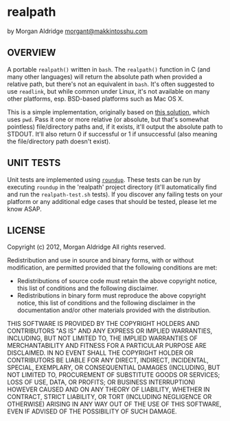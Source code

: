 realpath
========

by Morgan Aldridge <morgant@makkintosshu.com>

OVERVIEW
--------

A portable `realpath()` written in `bash`. The `realpath()` function in C (and many other languages) will return the absolute path when provided a relative path, but there's not an equivalent in `bash`. It's often suggested to use `readlink`, but while common under Linux, it's not available on many other platforms, esp. BSD-based platforms such as Mac OS X.

This is a simple implementation, originally based on [this solution](http://www.linuxquestions.org/questions/programming-9/bash-script-return-full-path-and-filename-680368/page2.html#post4239549), which uses `pwd`. Pass it one or more relative (or absolute, but that's somewhat pointless) file/directory paths and, if it exists, it'll output the absolute path to STDOUT. It'll also return 0 if successful or 1 if unsuccessful (also meaning the file/directory path doesn't exist).

UNIT TESTS
----------

Unit tests are implemented using [`roundup`](https://github.com/bmizerany/roundup). These tests can be run by executing `roundup` in the 'realpath' project directory (it'll automatically find and run the `realpath-test.sh` tests). If you discover any failing tests on your platform or any additional edge cases that should be tested, please let me know ASAP.

LICENSE
-------

Copyright (c) 2012, Morgan Aldridge
All rights reserved.

Redistribution and use in source and binary forms, with or without modification, are permitted provided that the following conditions are met:

* Redistributions of source code must retain the above copyright notice, this list of conditions and the following disclaimer.
* Redistributions in binary form must reproduce the above copyright notice, this list of conditions and the following disclaimer in the documentation and/or other materials provided with the distribution.

THIS SOFTWARE IS PROVIDED BY THE COPYRIGHT HOLDERS AND CONTRIBUTORS "AS IS" AND ANY EXPRESS OR IMPLIED WARRANTIES, INCLUDING, BUT NOT LIMITED TO, THE IMPLIED WARRANTIES OF MERCHANTABILITY AND FITNESS FOR A PARTICULAR PURPOSE ARE DISCLAIMED. IN NO EVENT SHALL THE COPYRIGHT HOLDER OR CONTRIBUTORS BE LIABLE FOR ANY DIRECT, INDIRECT, INCIDENTAL, SPECIAL, EXEMPLARY, OR CONSEQUENTIAL DAMAGES (INCLUDING, BUT NOT LIMITED TO, PROCUREMENT OF SUBSTITUTE GOODS OR SERVICES; LOSS OF USE, DATA, OR PROFITS; OR BUSINESS INTERRUPTION) HOWEVER CAUSED AND ON ANY THEORY OF LIABILITY, WHETHER IN CONTRACT, STRICT LIABILITY, OR TORT (INCLUDING NEGLIGENCE OR OTHERWISE) ARISING IN ANY WAY OUT OF THE USE OF THIS SOFTWARE, EVEN IF ADVISED OF THE POSSIBILITY OF SUCH DAMAGE.